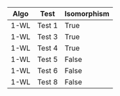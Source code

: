 | Algo     | Test     | Isomorphism |
|----------|----------|-------------|
| 1-WL     | Test 1   | True        |
| 1-WL     | Test 3   | True        |
| 1-WL     | Test 4   | True        |
| 1-WL     | Test 5   | False       |
| 1-WL     | Test 6   | False       |
| 1-WL     | Test 8   | False       |